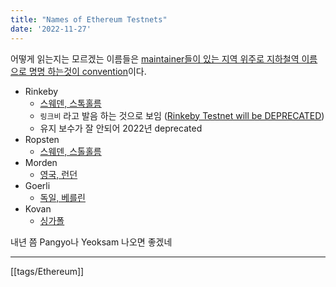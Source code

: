 ```yaml
---
title: "Names of Ethereum Testnets"
date: '2022-11-27'
---
```


어떻게 읽는지는 모르겠는 이름들은 [maintainer들이 있는 지역 위주로 지하철역 이름으로 명명 하는것이 convention](https://ethereum.stackexchange.com/a/35387/54687)이다.

- Rinkeby
	- [스웨덴, 스톡홀름](https://www.google.com/maps/place/Rinkeby/@59.3884052,17.9286929,15z/data=!4m5!3m4!1s0x0:0x4354dd26369fac1!8m2!3d59.3884052!4d17.9286929)
	- `링크비` 라고 발음 하는 것으로 보임 ([Rinkeby Testnet will be DEPRECATED](https://youtu.be/dcznp3hU5CI))
	- 유지 보수가 잘 안되어 2022년 deprecated
- Ropsten
	- [스웨덴, 스톨홀름](https://www.google.com/maps/place/Ropsten/@59.357298,18.1000293,17z/data=!4m12!1m6!3m5!1s0x465f9d301e213c4b:0xa9af164af3c2a1ca!2sRopsten!8m2!3d59.357298!4d18.102218!3m4!1s0x465f9d301e213c4b:0xa9af164af3c2a1ca!8m2!3d59.357298!4d18.102218)
- Morden
	- [영국, 런던](https://www.google.com/maps/place/Morden/@51.4022497,-0.1968954,17z/data=!4m5!3m4!1s0x4876089ba1084197:0x2ac7b58e423b864b!8m2!3d51.4022497!4d-0.1947067)
- Goerli
	- [독일, 베를린](https://www.google.com/maps/place/U+G%C3%B6rlitzer+Bahnhof/@52.4992551,13.4191297,16z/data=!4m10!1m2!2m1!1sgoerli+station!3m6!1s0x47a84e4af295909d:0xd9b72d06f221bcfc!8m2!3d52.4992551!4d13.4278844!15sCg5nb2VybGkgc3RhdGlvbloQIg5nb2VybGkgc3RhdGlvbpIBDHRyYW5zaXRfc3RvcJoBI0NoWkRTVWhOTUc5blMwVkpRMEZuU1VSWk9ISjVVRXAzRUFF4AEA!16zL20vMDR5NWxq)
- Kovan
	- [싱가폴](https://www.google.com/maps/place/Kovan+MRT+Station+(NE13)/@1.359923,103.8829553,17z/data=!4m5!3m4!1s0x31da17cc075471b3:0xcbe5718d49810154!8m2!3d1.359923!4d103.885144)

내년 쯤 Pangyo나 Yeoksam 나오면 좋겠네

---
[[tags/Ethereum]]